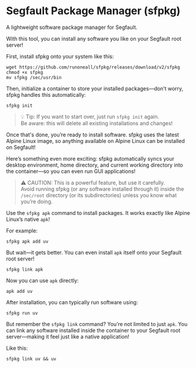 # Segfault Package Manager (sfpkg)

A lightweight software package manager for Segfault.

With this tool, you can install any software you like on your Segfault root server!

First, install sfpkg onto your system like this:

```shell
wget https://github.com/runoneall/sfpkg/releases/download/v2/sfpkg
chmod +x sfpkg
mv sfpkg /sec/usr/bin
```

Then, initialize a container to store your installed packages—don’t worry, sfpkg handles this automatically:

```shell
sfpkg init
```

> 💡 Tip: If you want to start over, just run `sfpkg init` again.  
> Be aware: this will delete all existing installations and changes!

Once that's done, you’re ready to install software. sfpkg uses the latest Alpine Linux image, so anything available on Alpine Linux can be installed on Segfault!

Here’s something even more exciting: sfpkg automatically syncs your desktop environment, home directory, and current working directory into the container—so you can even run GUI applications!

> ⚠️ CAUTION: This is a powerful feature, but use it carefully.  
> Avoid running sfpkg (or any software installed through it) inside the `/sec/root` directory (or its subdirectories) unless you know what you’re doing.

Use the `sfpkg apk` command to install packages. It works exactly like Alpine Linux’s native `apk`!

For example:

```shell
sfpkg apk add uv
```

But wait—it gets better. You can even install `apk` itself onto your Segfault root server!

```shell
sfpkg link apk
```

Now you can use `apk` directly:

```shell
apk add uv
```

After installation, you can typically run software using:

```shell
sfpkg run uv
```

But remember the `sfpkg link` command? You’re not limited to just `apk`. You can link any software installed inside the container to your Segfault root server—making it feel just like a native application!

Like this:

```shell
sfpkg link uv && uv
```
